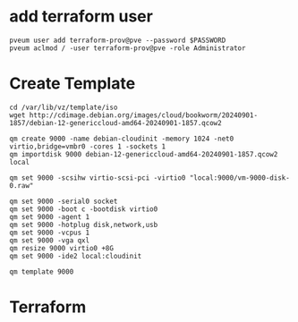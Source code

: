 # add terraform user

    pveum user add terraform-prov@pve --password $PASSWORD
    pveum aclmod / -user terraform-prov@pve -role Administrator

# Create Template
    cd /var/lib/vz/template/iso
    wget http://cdimage.debian.org/images/cloud/bookworm/20240901-1857/debian-12-genericcloud-amd64-20240901-1857.qcow2

    qm create 9000 -name debian-cloudinit -memory 1024 -net0 virtio,bridge=vmbr0 -cores 1 -sockets 1
    qm importdisk 9000 debian-12-genericcloud-amd64-20240901-1857.qcow2 local

    qm set 9000 -scsihw virtio-scsi-pci -virtio0 "local:9000/vm-9000-disk-0.raw"

    qm set 9000 -serial0 socket
    qm set 9000 -boot c -bootdisk virtio0
    qm set 9000 -agent 1
    qm set 9000 -hotplug disk,network,usb
    qm set 9000 -vcpus 1
    qm set 9000 -vga qxl
    qm resize 9000 virtio0 +8G
    qm set 9000 -ide2 local:cloudinit

    qm template 9000

# Terraform
